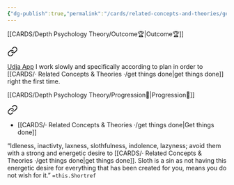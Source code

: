```yaml
---
{"dg-publish":true,"permalink":"/cards/related-concepts-and-theories/get-things-done/","noteIcon":"1","created":"2023-05-10T18:51:01.177+02:00","updated":"2023-05-10T18:57:28.821+02:00"}
---
```



[[CARDS/Depth Psychology Theory/Outcome🏆\|Outcome🏆]]

<div class="transclusion internal-embed is-loaded"><a class="markdown-embed-link" href="/cards/depth-psychology-theory/outcome/#f4ce91" aria-label="Open link"><svg xmlns="http://www.w3.org/2000/svg" width="24" height="24" viewBox="0 0 24 24" fill="none" stroke="currentColor" stroke-width="2" stroke-linecap="round" stroke-linejoin="round" class="svg-icon lucide-link"><path d="M10 13a5 5 0 0 0 7.54.54l3-3a5 5 0 0 0-7.07-7.07l-1.72 1.71"></path><path d="M14 11a5 5 0 0 0-7.54-.54l-3 3a5 5 0 0 0 7.07 7.07l1.71-1.71"></path></svg></a><div class="markdown-embed">



[Udja App](https://www.udja.app/#/)
I work slowly and specifically according to plan in order to [[CARDS/· Related Concepts & Theories ·/get things done\|get things done]] right the first time. 

</div></div>


[[CARDS/Depth Psychology Theory/Progression🏃\|Progression🏃]] 

<div class="transclusion internal-embed is-loaded"><a class="markdown-embed-link" href="/cards/depth-psychology-theory/progression/#040249" aria-label="Open link"><svg xmlns="http://www.w3.org/2000/svg" width="24" height="24" viewBox="0 0 24 24" fill="none" stroke="currentColor" stroke-width="2" stroke-linecap="round" stroke-linejoin="round" class="svg-icon lucide-link"><path d="M10 13a5 5 0 0 0 7.54.54l3-3a5 5 0 0 0-7.07-7.07l-1.72 1.71"></path><path d="M14 11a5 5 0 0 0-7.54-.54l-3 3a5 5 0 0 0 7.07 7.07l1.71-1.71"></path></svg></a><div class="markdown-embed">



- [[CARDS/· Related Concepts & Theories ·/get things done\|Get things done]] 

</div></div>



<div class="transclusion internal-embed is-loaded"><div class="markdown-embed">



“Idleness, inactivty, laxness, slothfulness, indolence, lazyness; avoid them with a strong and energetic desire to [[CARDS/· Related Concepts & Theories ·/get things done\|get things done]]. Sloth is a sin as not having this energetic desire for everything that has been created for you, means you do not wish for it.” `=this.Shortref` 

</div></div>
